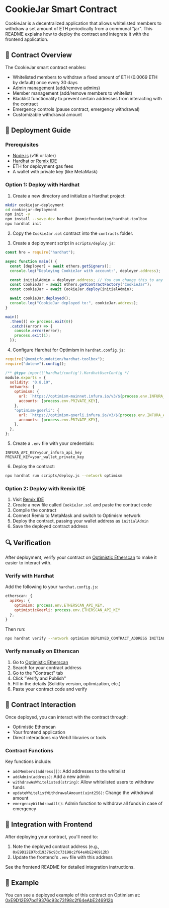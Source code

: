 # CookieJar Smart Contract

CookieJar is a decentralized application that allows whitelisted members to withdraw a set amount of ETH periodically from a communal "jar". This README explains how to deploy the contract and integrate it with the frontend application.

## 📝 Contract Overview

The CookieJar smart contract enables:

- Whitelisted members to withdraw a fixed amount of ETH (0.0069 ETH by default) once every 30 days
- Admin management (add/remove admins)
- Member management (add/remove members to whitelist)
- Blacklist functionality to prevent certain addresses from interacting with the contract
- Emergency controls (pause contract, emergency withdrawal)
- Customizable withdrawal amount

## 🚀 Deployment Guide

### Prerequisites

- [Node.js](https://nodejs.org/) (v16 or later)
- [Hardhat](https://hardhat.org/) or [Remix IDE](https://remix.ethereum.org/)
- ETH for deployment gas fees
- A wallet with private key (like MetaMask)

### Option 1: Deploy with Hardhat

1. Create a new directory and initialize a Hardhat project:

```bash
mkdir cookiejar-deployment
cd cookiejar-deployment
npm init -y
npm install --save-dev hardhat @nomicfoundation/hardhat-toolbox
npx hardhat init
```

2. Copy the `CookieJar.sol` contract into the `contracts` folder.

3. Create a deployment script in `scripts/deploy.js`:

```javascript
const hre = require("hardhat");

async function main() {
  const [deployer] = await ethers.getSigners();
  console.log("Deploying CookieJar with account:", deployer.address);

  const initialAdmin = deployer.address; // You can change this to any address
  const CookieJar = await ethers.getContractFactory("CookieJar");
  const cookieJar = await CookieJar.deploy(initialAdmin);

  await cookieJar.deployed();
  console.log("CookieJar deployed to:", cookieJar.address);
}

main()
  .then(() => process.exit(0))
  .catch((error) => {
    console.error(error);
    process.exit(1);
  });
```

4. Configure Hardhat for Optimism in `hardhat.config.js`:

```javascript
require("@nomicfoundation/hardhat-toolbox");
require("dotenv").config();

/** @type import('hardhat/config').HardhatUserConfig */
module.exports = {
  solidity: "0.8.19",
  networks: {
    optimism: {
      url: `https://optimism-mainnet.infura.io/v3/${process.env.INFURA_API_KEY}`,
      accounts: [process.env.PRIVATE_KEY],
    },
    "optimism-goerli": {
      url: `https://optimism-goerli.infura.io/v3/${process.env.INFURA_API_KEY}`,
      accounts: [process.env.PRIVATE_KEY],
    },
  },
};
```

5. Create a `.env` file with your credentials:

```
INFURA_API_KEY=your_infura_api_key
PRIVATE_KEY=your_wallet_private_key
```

6. Deploy the contract:

```bash
npx hardhat run scripts/deploy.js --network optimism
```

### Option 2: Deploy with Remix IDE

1. Visit [Remix IDE](https://remix.ethereum.org/)
2. Create a new file called `CookieJar.sol` and paste the contract code
3. Compile the contract
4. Connect Remix to MetaMask and switch to Optimism network
5. Deploy the contract, passing your wallet address as `initialAdmin`
6. Save the deployed contract address

## 🔍 Verification

After deployment, verify your contract on [Optimistic Etherscan](https://optimistic.etherscan.io/) to make it easier to interact with.

### Verify with Hardhat

Add the following to your `hardhat.config.js`:

```javascript
etherscan: {
  apiKey: {
    optimism: process.env.ETHERSCAN_API_KEY,
    optimisticGoerli: process.env.ETHERSCAN_API_KEY
  },
}
```

Then run:

```bash
npx hardhat verify --network optimism DEPLOYED_CONTRACT_ADDRESS INITIAL_ADMIN_ADDRESS
```

### Verify manually on Etherscan

1. Go to [Optimistic Etherscan](https://optimistic.etherscan.io/)
2. Search for your contract address
3. Go to the "Contract" tab
4. Click "Verify and Publish"
5. Fill in the details (Solidity version, optimization, etc.)
6. Paste your contract code and verify

## 🔄 Contract Interaction

Once deployed, you can interact with the contract through:

- Optimistic Etherscan
- Your frontend application
- Direct interactions via Web3 libraries or tools

### Contract Functions

Key functions include:

- `addMembers(address[])`: Add addresses to the whitelist
- `addAdmin(address)`: Add a new admin
- `withdrawAsWhitelisted(string)`: Allow whitelisted users to withdraw funds
- `updateWhitelistWithdrawalAmount(uint256)`: Change the withdrawal amount
- `emergencyWithdrawAll()`: Admin function to withdraw all funds in case of emergency

## 📱 Integration with Frontend

After deploying your contract, you'll need to:

1. Note the deployed contract address (e.g., `0xE9D12E97bd19376c93c73198c2f64eAbE246912b`)
2. Update the frontend's `.env` file with this address

See the frontend README for detailed integration instructions.

## 📜 Example

You can see a deployed example of this contract on Optimism at:
[0xE9D12E97bd19376c93c73198c2f64eAbE246912b](https://optimistic.etherscan.io/address/0xE9D12E97bd19376c93c73198c2f64eAbE246912b)
